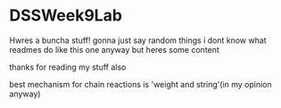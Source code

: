 # DSSWeek9Lab




Hwres a buncha stuff!
gonna just say random things
i dont know what readmes do
like this one anyway
but heres some content





thanks for reading my stuff
also


best mechanism for chain reactions is 'weight and string'(in my opinion anyway)
